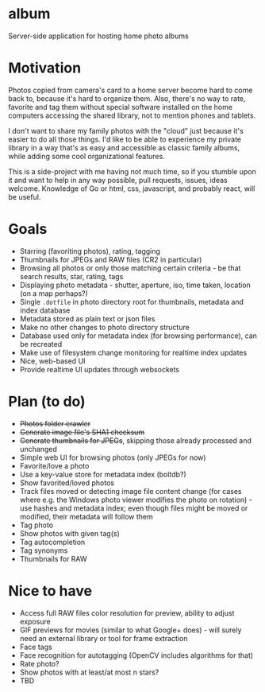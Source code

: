 # album
Server-side application for hosting home photo albums

# Motivation

Photos copied from camera's card to a home server become hard to come back to, because it's hard to organize them. Also, there's no way to rate, favorite and tag them without special software installed on the home computers accessing the shared library, not to mention phones and tablets.

I don't want to share my family photos with the "cloud" just because it's easier to do all those things. I'd like to be able to experience my private library in a way that's as easy and accessible as classic family albums, while adding some cool organizational features.

This is a side-project with me having not much time, so if you stumble upon it and want to help in any way possible, pull requests, issues, ideas welcome. Knowledge of Go or html, css, javascript, and probably react, will be useful.

# Goals

- Starring (favoriting photos), rating, tagging
- Thumbnails for JPEGs and RAW files (CR2 in particular)
- Browsing all photos or only those matching certain criteria - be that search results, star, rating, tags
- Displaying photo metadata - shutter, aperture, iso, time taken, location (on a map perhaps?)
- Single `.dotfile` in photo directory root for thumbnails, metadata and index database
- Metadata stored as plain text or json files
- Make no other changes to photo directory structure
- Database used only for metadata index (for browsing performance), can be recreated
- Make use of filesystem change monitoring for realtime index updates
- Nice, web-based UI
- Provide realtime UI updates through websockets

# Plan (to do)
- ~~Photos folder crawler~~
- ~~Generate image file's SHA1 checksum~~
- ~~Generate thumbnails for JPEGs~~, skipping those already processed and unchanged
- Simple web UI for browsing photos (only JPEGs for now)
- Favorite/love a photo
- Use a key-value store for metadata index (boltdb?)
- Show favorited/loved photos
- Track files moved or detecting image file content change (for cases where e.g. the Windows photo viewer modifies the photo on rotation) - use hashes and metadata index; even though files might be moved or modified, their metadata will follow them
- Tag photo
- Show photos with given tag(s)
- Tag autocompletion
- Tag synonyms
- Thumbnails for RAW

# Nice to have
- Access full RAW files color resolution for preview, ability to adjust exposure
- GIF previews for movies (similar to what Google+ does) - will surely need an external library or tool for frame extraction
- Face tags
- Face recognition for autotagging (OpenCV includes algorithms for that)
- Rate photo?
- Show photos with at least/at most n stars?
- TBD
